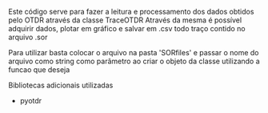 Este código serve para fazer a leitura e processamento dos dados obtidos pelo OTDR através da classe TraceOTDR
Através da mesma é possível adquirir dados, plotar em gráfico e salvar em .csv todo traço contido no arquivo .sor

Para utilizar basta colocar o arquivo na pasta 'SORfiles' e passar o nome do arquivo como string como parâmetro ao criar o objeto da classe utilizando a funcao que deseja

Bibliotecas adicionais utilizadas
- pyotdr
